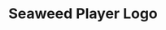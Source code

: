 ---
layout: gallery
title: Seaweed Player Logo
alt: Logo design for Seaweed Player
category: portfolio
image: seaweed-logo
---